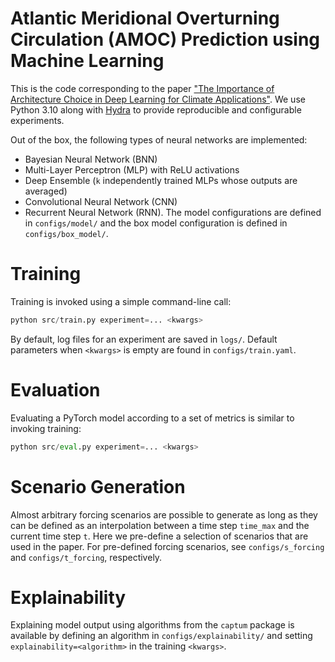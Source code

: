 # Atlantic Meridional Overturning Circulation (AMOC) Prediction using Machine Learning

This is the code corresponding to the paper ["The Importance of Architecture Choice in Deep Learning for Climate Applications"](https://arxiv.org/abs/2402.13979).
We use Python 3.10 along with [Hydra](https://hydra.cc/) to provide reproducible and configurable experiments.

Out of the box, the following types of neural networks are implemented:
- Bayesian Neural Network (BNN)
- Multi-Layer Perceptron (MLP) with ReLU activations
- Deep Ensemble (`k` independently trained MLPs whose outputs are averaged)
- Convolutional Neural Network (CNN)
- Recurrent Neural Network (RNN).
The model configurations are defined in `configs/model/` and the box model configuration is defined in `configs/box_model/`.

# Training

Training is invoked using a simple command-line call:
```python
python src/train.py experiment=... <kwargs>
```
By default, log files for an experiment are saved in `logs/`. Default parameters when `<kwargs>` is empty are found in `configs/train.yaml`.

# Evaluation

Evaluating a PyTorch model according to a set of metrics is similar to invoking training:
```python
python src/eval.py experiment=... <kwargs>
```

# Scenario Generation

Almost arbitrary forcing scenarios are possible to generate as long as they can be defined as an interpolation between a time step `time_max`
and the current time step `t`. Here we pre-define a selection of scenarios that are used in the paper. For pre-defined forcing scenarios, see `configs/s_forcing` and `configs/t_forcing`, respectively.

# Explainability

Explaining model output using algorithms from the `captum` package is available by defining an algorithm in `configs/explainability/` and setting `explainability=<algorithm>` in the training `<kwargs>`.
